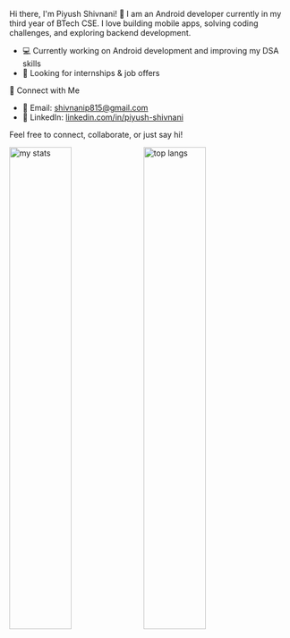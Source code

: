 Hi there, I'm Piyush Shivnani! 👋
I am an Android developer currently in my third year of BTech CSE.
I love building mobile apps, solving coding challenges, and exploring backend development.
- 💻 Currently working on Android development and improving my DSA skills
- 🚀 Looking for internships & job offers 

🤝 Connect with Me
- 📧 Email: shivnanip815@gmail.com
- 💼 LinkedIn: [linkedin.com/in/piyush-shivnani](https://www.linkedin.com/in/piyushshivnani)


Feel free to connect, collaborate, or just say hi! 



<img alt="my stats" align="left" width="47%" src ="https://github-readme-stats.vercel.app/api?username=Piyushh10&hide=stars&theme=dark" />

<img alt="top langs" align="left" width="47%" src="https://github-readme-stats.vercel.app/api/top-langs/?username=Piyushh10&layout=compact&theme=dark" />

